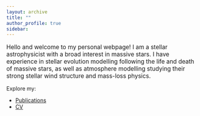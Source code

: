 ```yaml
---
layout: archive
title: ""
author_profile: true
sidebar:
---
```


<link rel="stylesheet" href="/assets/css/style.css">

<!-- Background container -->
<div class="bg-container">
</div>

<!-- Content of the page -->
<p style="font-size: 1.1em;">Hello and welcome to my personal webpage! I am a stellar astrophysicist with a broad interest in massive stars. I have experience in stellar evolution modelling following the life and death of massive stars, as well as atmosphere modelling studying their strong stellar wind structure and mass-loss physics.</p>

Explore my:

- [Publications](/publications/)
- [CV](/files/cv.pdf)
